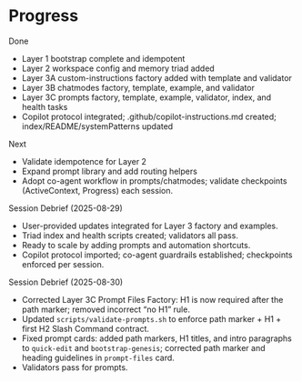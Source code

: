 # Progress

Done
- Layer 1 bootstrap complete and idempotent
- Layer 2 workspace config and memory triad added
- Layer 3A custom-instructions factory added with template and validator
 - Layer 3B chatmodes factory, template, example, and validator
 - Layer 3C prompts factory, template, example, validator, index, and health tasks
- Copilot protocol integrated; .github/copilot-instructions.md created; index/README/systemPatterns updated

Next
- Validate idempotence for Layer 2
 - Expand prompt library and add routing helpers
- Adopt co-agent workflow in prompts/chatmodes; validate checkpoints (ActiveContext, Progress) each session.

Session Debrief (2025-08-29)
- User-provided updates integrated for Layer 3 factory and examples.
- Triad index and health scripts created; validators all pass.
- Ready to scale by adding prompts and automation shortcuts.
- Copilot protocol imported; co-agent guardrails established; checkpoints enforced per session.

Session Debrief (2025-08-30)
- Corrected Layer 3C Prompt Files Factory: H1 is now required after the path marker; removed incorrect “no H1” rule.
- Updated `scripts/validate-prompts.sh` to enforce path marker + H1 + first H2 Slash Command contract.
- Fixed prompt cards: added path markers, H1 titles, and intro paragraphs to `quick-edit` and `bootstrap-genesis`; corrected path marker and heading guidelines in `prompt-files` card.
- Validators pass for prompts.
